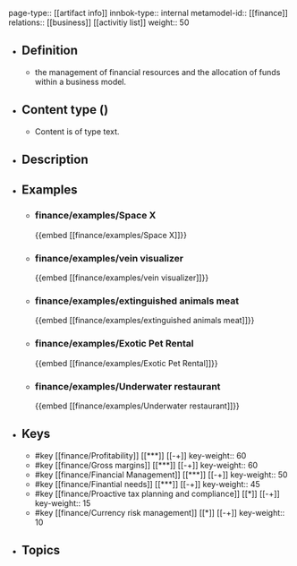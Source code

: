 page-type:: [[artifact info]]
innbok-type:: internal
metamodel-id:: [[finance]]
relations:: [[business]] [[activitiy list]]
weight:: 50

- ## Definition
  - the management of financial resources and the allocation of funds within a business model.
- ## Content type ()
  - Content is of type text.
  
- ## Description
- ## Examples
  - ### finance/examples/Space X
    {{embed [[finance/examples/Space X]]}}
  - ### finance/examples/vein visualizer
    {{embed [[finance/examples/vein visualizer]]}}
  - ### finance/examples/extinguished animals meat
    {{embed [[finance/examples/extinguished animals meat]]}}
  - ### finance/examples/Exotic Pet Rental
    {{embed [[finance/examples/Exotic Pet Rental]]}}
  - ### finance/examples/Underwater restaurant
    {{embed [[finance/examples/Underwater restaurant]]}}
  
- ## Keys
  - #key [[finance/Profitability]] [[***]] [[-+]]
    key-weight:: 60
  - #key [[finance/Gross margins]] [[***]] [[-+]]
    key-weight:: 60
  - #key [[finance/Financial Management]] [[***]] [[-+]]
    key-weight:: 50
  - #key [[finance/Finantial needs]] [[***]] [[-+]]
    key-weight:: 45
  - #key [[finance/Proactive tax planning and compliance]] [[*]] [[-+]]
    key-weight:: 15
  - #key [[finance/Currency risk management]] [[*]] [[-+]]
    key-weight:: 10
- ## Topics
  

